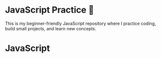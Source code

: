 # JavaScript Practice 🚀

This is my beginner-friendly JavaScript repository where I practice coding, build small projects, and learn new concepts.
# JavaScript
